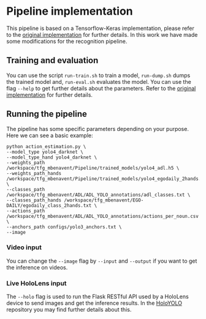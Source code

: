# Pipeline implementation

This pipeline is based on a Tensorflow-Keras implementation, please refer to the [original implementation](https://github.com/david8862/keras-YOLOv3-model-set) for further details. In this work we have made some modifications for the recognition pipeline.

## Training and evaluation

You can use the script `run-train.sh` to train a model, `run-dump.sh` dumps the trained model and, `run-eval.sh` evaluates the model. You can use the flag `--help` to get further details about the parameters. Refer to the [original implementation](https://github.com/david8862/keras-YOLOv3-model-set) for further details.

## Running the pipeline

The pipeline has some specific parameters depending on your purpose. Here we can see a basic example:

```console
python action_estimation.py \
--model_type yolo4_darknet \
--model_type_hand yolo4_darknet \
--weights_path /workspace/tfg_mbenavent/Pipeline/trained_models/yolo4_adl.h5 \
--weights_path_hands /workspace/tfg_mbenavent/Pipeline/trained_models/yolo4_egodaily_2hands.h5 \
--classes_path /workspace/tfg_mbenavent/ADL/ADL_YOLO_annotations/adl_classes.txt \
--classes_path_hands /workspace/tfg_mbenavent/EGO-DAILY/egodaily_class_2hands.txt \
--actions_path /workspace/tfg_mbenavent/ADL/ADL_YOLO_annotations/actions_per_noun.csv \
--anchors_path configs/yolo3_anchors.txt \
--image
```

### Video input

You can change the `--image` flag by `--input` and `--output` if you want to get the inference on videos.

### Live HoloLens input

The `--holo` flag is used to run the Flask RESTful API used by a HoloLens device to send images and get the inference results. In the [HoloYOLO](https://github.com/3dperceptionlab/HoloYOLO) repository you may find further details about this.
